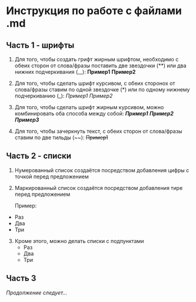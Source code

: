 # Инструкция по работе с файлами .md
## Часть 1 - шрифты

1. Для того, чтобы создать грифт жирным шрифтом, необходимо с обеих сторон от слова/фразы поставить две звездочки (**) или два нижних подчеркивания (__):
**Пример1** __Пример2__

2. Для того, чтобы сделать шрифт курсивом, с обеих сторонох от слова/фразы ставим по одной звездочке (*) или по одному нижнему подчеркиванию (_):
*Пример1* _Пример2_

3. Для того, чтобы сделать шрифт жирным курсивом, можно комбинировать оба способа между собой:
***Пример1*** _**Пример2**_ __*Пример3*__

4. Для того, чтобы зачеркнуть текст, с обеих сторон от слова/фразы ставим по две тильды (~~):
~~Пример1~~

## Часть 2 - списки

1. Нумерованный список создаётся посредством добавления цифры с точкой перед предложением
2. Маркированный список создаётся посредством добавления тире перед предложением

    Пример:

- Раз
- Два
- Три
3. Кроме этого, можно делать списки с подпунктами
   - Раз
   - Два
   - Три

## Часть 3 
*Продолжение следует...*